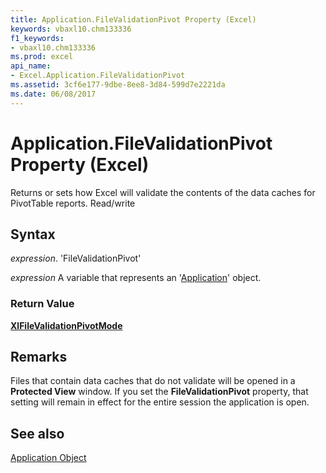 ```yaml
---
title: Application.FileValidationPivot Property (Excel)
keywords: vbaxl10.chm133336
f1_keywords:
- vbaxl10.chm133336
ms.prod: excel
api_name:
- Excel.Application.FileValidationPivot
ms.assetid: 3cf6e177-9dbe-8ee8-3d84-599d7e2221da
ms.date: 06/08/2017
---
```



# Application.FileValidationPivot Property (Excel)

Returns or sets how Excel will validate the contents of the data caches for PivotTable reports. Read/write


## Syntax

 _expression_. 'FileValidationPivot'

 _expression_ A variable that represents an '[Application](Excel.Application(objec).md)' object.


### Return Value

 **[XlFileValidationPivotMode](Excel.XlFileValidationPivotMode.md)**


## Remarks

Files that contain data caches that do not validate will be opened in a  **Protected View** window. If you set the **FileValidationPivot** property, that setting will remain in effect for the entire session the application is open.


## See also


[Application Object](Excel.Application(objec).md)

